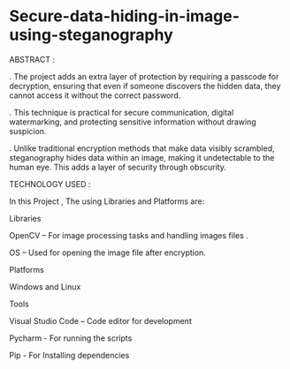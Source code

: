 # Secure-data-hiding-in-image-using-steganography

ABSTRACT :

. The project adds an extra layer of protection by requiring a passcode for decryption, ensuring that even if someone discovers the hidden data, they cannot access it without the correct password.

. This technique is practical for secure communication, digital watermarking, and protecting sensitive information without drawing suspicion.

. Unlike traditional encryption methods that make data visibly scrambled, steganography hides data within an image, making it undetectable to the human eye. This adds a layer of security through obscurity.

TECHNOLOGY USED :

In this Project , The  using Libraries and Platforms are:


Libraries 

OpenCV – For image processing tasks  and handling images files .

OS – Used for opening the image file after encryption.


Platforms

Windows and Linux


Tools 

Visual Studio Code – Code editor for development

Pycharm - For running the scripts

Pip - For Installing dependencies



